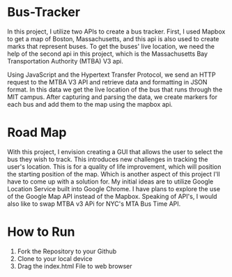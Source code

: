 # Bus-Tracker
In this project, I utilize two APIs to create a bus tracker. First, I used Mapbox to get a map of Boston, Massachusetts, and this api is also used to create marks that represent buses. To get the buses' live location, we need the help of the second api in this project, which is the Massachusetts Bay Transportation Authority (MTBA) V3 api.

Using JavaScript and the Hypertext Transfer Protocol, we send an HTTP request to the MTBA V3 API and retrieve data and formatting in JSON format. In this data we get the live location of the bus that runs through the MIT campus. After capturing and parsing the data, we create markers for each bus and add them to the map using the mapbox api.

# Road Map
With this project, I envision creating a GUI that allows the user to select the bus they wish to track. This introduces new challenges in tracking the user's location. This is for a quality of life improvement, which will position the starting position of the map. Which is another aspect of this project I'll have to come up with a solution for. My initial ideas are to utilize Google Location Service built into Google Chrome. I have plans to explore the use of the Google Map API instead of the Mapbox. Speaking of API's, I would also like to swap MTBA v3 APi for NYC's MTA Bus Time API.

# How to Run
1) Fork the Repository to your Github
2) Clone to your local device
3) Drag the index.html File to web browser
